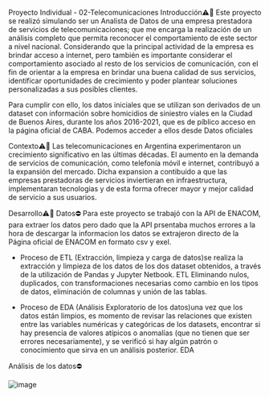 Proyecto Individual - 02-Telecomunicaciones
Introducción⚠️🚧
Este proyecto se realizó simulando ser un Analista de Datos de una empresa prestadora de servicios de telecomunicaciones; que me encarga  la realización de un análisis completo que permita reconocer el comportamiento de este sector a nivel nacional. Considerando que la principal actividad de la empresa es brindar acceso a internet, pero también es importante considerar el comportamiento asociado al resto de los servicios de comunicación, con el fin de orientar a la empresa en brindar una buena calidad de sus servicios, identificar oportunidades de crecimiento y poder plantear soluciones personalizadas a sus posibles clientes.


Para cumplir con ello, los datos iniciales que se utilizan son derivados de un dataset con información sobre homicidios de siniestro viales en la Ciudad de Buenos Aires, durante los años 2016-2021, que es de píblico acceso en la página oficial de CABA. Podemos acceder a ellos desde Datos oficiales

Contexto⚠️🚧
Las telecomunicaciones en Argentina experimentaron un crecimiento significativo en las últimas décadas. El aumento en la demanda de servicios de comunicación, como telefonía móvil e internet, contribuyó a la expansión del mercado. Dicha expansion a contibuido a que las empresas prestadoras de servicios inviertieran en infraestructura, implementaran tecnologias y de esta forma ofrecer mayor y mejor calidad de servicio a sus usuarios.


Desarrollo⚠️🚧
Datos⛔
Para este proyecto se trabajó con la API de ENACOM, para extraer los datos pero dado que la API prsentaba muchos errores a la hora de descargar la informacion los datos se extrajeron directo de la Página oficial de ENACOM en formato csv y exel.


- Proceso de ETL (Extracción, limpieza y carga de datos)se realiza la extracción y limpieza de los datos de los dos dataset obtenidos, a través de la utilización de Pandas y Jupyter Netbook. ETL Eliminando nulos, duplicados, con transformaciones necesarias como cambio en los tipos de datos, eliminación de columnas y unión de las tablas.

- Proceso de EDA (Análisis Exploratorio de los datos)una vez que los datos están limpios, es momento de revisar las relaciones que existen entre las variables numéricas y categóricas de los datasets, encontrar si hay presencia de valores atípicos o anomalías (que no tienen que ser errores necesariamente), y se verificó si hay algún patrón o conocimiento que sirva en un análisis posterior. EDA

Análisis de los datos⛔




![image](https://github.com/rafaelalvarez702/Telecomunicaciones/assets/104017553/2c81383e-f6bc-4688-8be2-5dece807f77f)



















